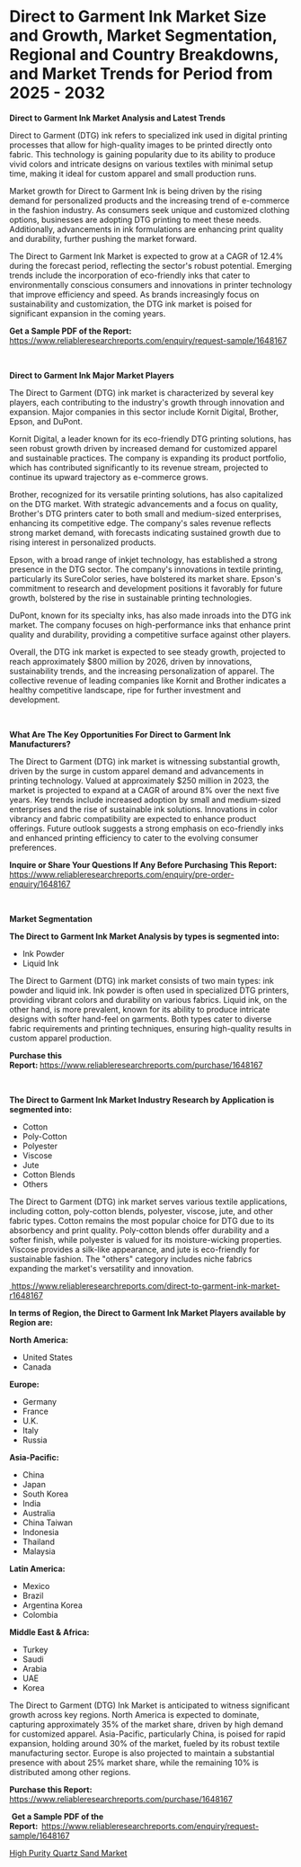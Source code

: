 <p><h1>Direct to Garment Ink Market Size and Growth, Market Segmentation, Regional and Country Breakdowns, and Market Trends for Period from 2025 -  2032</h1></p><p><strong>Direct to Garment Ink Market Analysis and Latest Trends</strong></p>
<p><p>Direct to Garment (DTG) ink refers to specialized ink used in digital printing processes that allow for high-quality images to be printed directly onto fabric. This technology is gaining popularity due to its ability to produce vivid colors and intricate designs on various textiles with minimal setup time, making it ideal for custom apparel and small production runs.</p><p>Market growth for Direct to Garment Ink is being driven by the rising demand for personalized products and the increasing trend of e-commerce in the fashion industry. As consumers seek unique and customized clothing options, businesses are adopting DTG printing to meet these needs. Additionally, advancements in ink formulations are enhancing print quality and durability, further pushing the market forward.</p><p>The Direct to Garment Ink Market is expected to grow at a CAGR of 12.4% during the forecast period, reflecting the sector's robust potential. Emerging trends include the incorporation of eco-friendly inks that cater to environmentally conscious consumers and innovations in printer technology that improve efficiency and speed. As brands increasingly focus on sustainability and customization, the DTG ink market is poised for significant expansion in the coming years.</p></p>
<p><strong>Get a Sample PDF of the Report:&nbsp;</strong> <a href="https://www.reliableresearchreports.com/enquiry/request-sample/1648167?utm_campaign=3364&utm_medium=2&utm_source=Github&utm_content=ia&utm_term=02042025&utm_id=direct-to-garment-ink">https://www.reliableresearchreports.com/enquiry/request-sample/1648167</a></p>
<p>&nbsp;</p>
<p><strong>Direct to Garment Ink Major Market Players</strong></p>
<p><p>The Direct to Garment (DTG) ink market is characterized by several key players, each contributing to the industry's growth through innovation and expansion. Major companies in this sector include Kornit Digital, Brother, Epson, and DuPont.</p><p>Kornit Digital, a leader known for its eco-friendly DTG printing solutions, has seen robust growth driven by increased demand for customized apparel and sustainable practices. The company is expanding its product portfolio, which has contributed significantly to its revenue stream, projected to continue its upward trajectory as e-commerce grows.</p><p>Brother, recognized for its versatile printing solutions, has also capitalized on the DTG market. With strategic advancements and a focus on quality, Brother's DTG printers cater to both small and medium-sized enterprises, enhancing its competitive edge. The company's sales revenue reflects strong market demand, with forecasts indicating sustained growth due to rising interest in personalized products.</p><p>Epson, with a broad range of inkjet technology, has established a strong presence in the DTG sector. The company's innovations in textile printing, particularly its SureColor series, have bolstered its market share. Epson's commitment to research and development positions it favorably for future growth, bolstered by the rise in sustainable printing technologies.</p><p>DuPont, known for its specialty inks, has also made inroads into the DTG ink market. The company focuses on high-performance inks that enhance print quality and durability, providing a competitive surface against other players.</p><p>Overall, the DTG ink market is expected to see steady growth, projected to reach approximately $800 million by 2026, driven by innovations, sustainability trends, and the increasing personalization of apparel. The collective revenue of leading companies like Kornit and Brother indicates a healthy competitive landscape, ripe for further investment and development.</p></p>
<p>&nbsp;</p>
<p><strong>What Are The Key Opportunities For Direct to Garment Ink Manufacturers?</strong></p>
<p><p>The Direct to Garment (DTG) ink market is witnessing substantial growth, driven by the surge in custom apparel demand and advancements in printing technology. Valued at approximately $250 million in 2023, the market is projected to expand at a CAGR of around 8% over the next five years. Key trends include increased adoption by small and medium-sized enterprises and the rise of sustainable ink solutions. Innovations in color vibrancy and fabric compatibility are expected to enhance product offerings. Future outlook suggests a strong emphasis on eco-friendly inks and enhanced printing efficiency to cater to the evolving consumer preferences.</p></p>
<p><strong>Inquire or Share Your Questions If Any Before Purchasing This Report:</strong> <a href="https://www.reliableresearchreports.com/enquiry/pre-order-enquiry/1648167?utm_campaign=3364&utm_medium=2&utm_source=Github&utm_content=ia&utm_term=02042025&utm_id=direct-to-garment-ink">https://www.reliableresearchreports.com/enquiry/pre-order-enquiry/1648167</a></p>
<p>&nbsp;</p>
<p><strong>Market Segmentation</strong></p>
<p><strong>The Direct to Garment Ink Market Analysis by types is segmented into:</strong></p>
<p><ul><li>Ink Powder</li><li>Liquid Ink</li></ul></p>
<p><p>The Direct to Garment (DTG) ink market consists of two main types: ink powder and liquid ink. Ink powder is often used in specialized DTG printers, providing vibrant colors and durability on various fabrics. Liquid ink, on the other hand, is more prevalent, known for its ability to produce intricate designs with softer hand-feel on garments. Both types cater to diverse fabric requirements and printing techniques, ensuring high-quality results in custom apparel production.</p></p>
<p><strong>Purchase this Report:&nbsp;</strong><a href="https://www.reliableresearchreports.com/purchase/1648167?utm_campaign=3364&utm_medium=2&utm_source=Github&utm_content=ia&utm_term=02042025&utm_id=direct-to-garment-ink">https://www.reliableresearchreports.com/purchase/1648167</a></p>
<p>&nbsp;</p>
<p><strong>The Direct to Garment Ink Market Industry Research by Application is segmented into:</strong></p>
<p><ul><li>Cotton</li><li>Poly-Cotton</li><li>Polyester</li><li>Viscose</li><li>Jute</li><li>Cotton Blends</li><li>Others</li></ul></p>
<p><p>The Direct to Garment (DTG) ink market serves various textile applications, including cotton, poly-cotton blends, polyester, viscose, jute, and other fabric types. Cotton remains the most popular choice for DTG due to its absorbency and print quality. Poly-cotton blends offer durability and a softer finish, while polyester is valued for its moisture-wicking properties. Viscose provides a silk-like appearance, and jute is eco-friendly for sustainable fashion. The "others" category includes niche fabrics expanding the market's versatility and innovation.</p></p>
<p><a href="https://www.reliableresearchreports.com/direct-to-garment-ink-market-r1648167?utm_campaign=3364&utm_medium=2&utm_source=Github&utm_content=ia&utm_term=02042025&utm_id=direct-to-garment-ink">&nbsp;https://www.reliableresearchreports.com/direct-to-garment-ink-market-r1648167</a></p>
<p><strong>In terms of Region, the Direct to Garment Ink Market Players available by Region are:</strong></p>
<p>
    <p> <strong> North America: </strong>
        <ul>
            <li>United States</li>
            <li>Canada</li>
        </ul>
        </p> 
    <p> <strong> Europe: </strong>
        <ul>
            <li>Germany</li>
            <li>France</li>
            <li>U.K.</li>
            <li>Italy</li>
            <li>Russia</li>
        </ul>
        </p> 
    <p> <strong> Asia-Pacific: </strong>
        <ul>
            <li>China</li>
            <li>Japan</li>
            <li>South Korea</li>
            <li>India</li>
            <li>Australia</li>
            <li>China Taiwan</li>
            <li>Indonesia</li>
            <li>Thailand</li>
            <li>Malaysia</li>
        </ul>
        </p> 
    <p> <strong> Latin America: </strong>
        <ul>
            <li>Mexico</li>
            <li>Brazil</li>
            <li>Argentina Korea</li>
            <li>Colombia</li>
        </ul>
        </p> 
    <p> <strong> Middle East & Africa: </strong>
        <ul>
            <li>Turkey</li>
            <li>Saudi</li>
            <li>Arabia</li>
            <li>UAE</li>
            <li>Korea</li>
        </ul>
    </p>
    </p>
<p><p>The Direct to Garment (DTG) Ink Market is anticipated to witness significant growth across key regions. North America is expected to dominate, capturing approximately 35% of the market share, driven by high demand for customized apparel. Asia-Pacific, particularly China, is poised for rapid expansion, holding around 30% of the market, fueled by its robust textile manufacturing sector. Europe is also projected to maintain a substantial presence with about 25% market share, while the remaining 10% is distributed among other regions.</p></p>
<p><strong>Purchase this Report: </strong><a href="https://www.reliableresearchreports.com/purchase/1648167?utm_campaign=3364&utm_medium=2&utm_source=Github&utm_content=ia&utm_term=02042025&utm_id=direct-to-garment-ink">https://www.reliableresearchreports.com/purchase/1648167</a></p>
<p>&nbsp;<strong>Get a Sample PDF of the Report:&nbsp;&nbsp;</strong><a href="https://www.reliableresearchreports.com/enquiry/request-sample/1648167?utm_campaign=3364&utm_medium=2&utm_source=Github&utm_content=ia&utm_term=02042025&utm_id=direct-to-garment-ink">https://www.reliableresearchreports.com/enquiry/request-sample/1648167</a></p>
<p><strong></strong></p>
<p><p><a href="https://github.com/bedelibekwe58/Market-Research-Report-List-1/blob/main/high-purity-quartz-sand-market.md?utm_campaign=3364&utm_medium=2&utm_source=Github&utm_content=ia&utm_term=02042025&utm_id=direct-to-garment-ink">High Purity Quartz Sand Market</a></p></p>